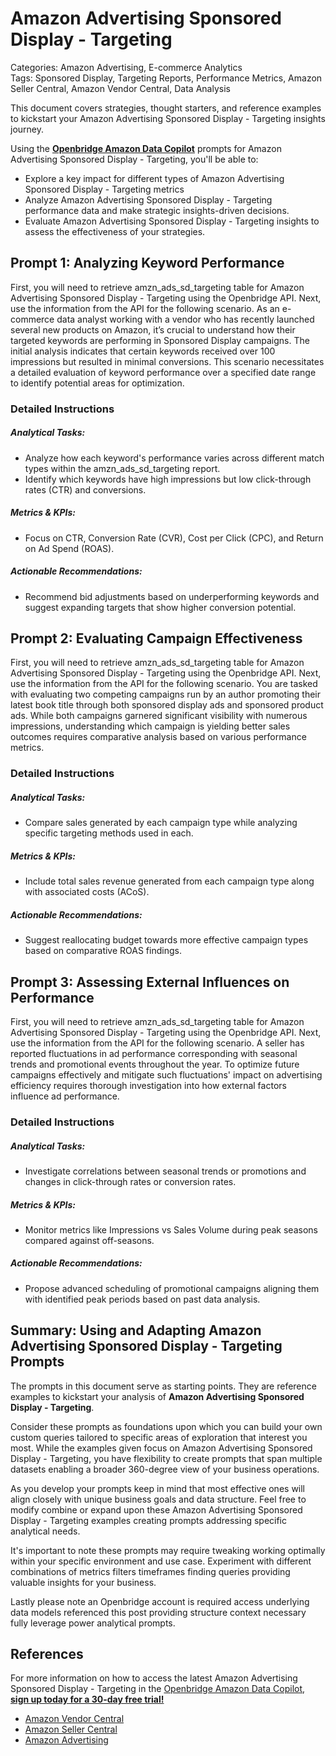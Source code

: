 # Amazon Advertising Sponsored Display - Targeting

Categories: Amazon Advertising, E-commerce Analytics  
Tags: Sponsored Display, Targeting Reports, Performance Metrics, Amazon Seller Central, Amazon Vendor Central, Data Analysis

This document covers strategies, thought starters, and reference examples to kickstart your Amazon Advertising Sponsored Display - Targeting insights journey. 

Using the <a href="https://chatgpt.com/g/g-Sg4qP7r3v-openbridge-data-copilot" target="_blank"><strong>Openbridge Amazon Data Copilot</strong></a> prompts for Amazon Advertising Sponsored Display - Targeting, you'll be able to:

- Explore a key impact for different types of Amazon Advertising Sponsored Display - Targeting metrics
- Analyze Amazon Advertising Sponsored Display - Targeting performance data and make strategic insights-driven decisions.
- Evaluate Amazon Advertising Sponsored Display - Targeting insights to assess the effectiveness of your strategies.

## Prompt 1: Analyzing Keyword Performance

First, you will need to retrieve amzn_ads_sd_targeting table for Amazon Advertising Sponsored Display - Targeting using the Openbridge API. Next, use the information from the API for the following scenario. As an e-commerce data analyst working with a vendor who has recently launched several new products on Amazon, it’s crucial to understand how their targeted keywords are performing in Sponsored Display campaigns. The initial analysis indicates that certain keywords received over 100 impressions but resulted in minimal conversions. This scenario necessitates a detailed evaluation of keyword performance over a specified date range to identify potential areas for optimization.

### Detailed Instructions 
##### Analytical Tasks:
- Analyze how each keyword's performance varies across different match types within the amzn_ads_sd_targeting report.
- Identify which keywords have high impressions but low click-through rates (CTR) and conversions.
  
##### Metrics & KPIs:
- Focus on CTR, Conversion Rate (CVR), Cost per Click (CPC), and Return on Ad Spend (ROAS).
  
##### Actionable Recommendations:
- Recommend bid adjustments based on underperforming keywords and suggest expanding targets that show higher conversion potential.

## Prompt 2: Evaluating Campaign Effectiveness

First, you will need to retrieve amzn_ads_sd_targeting table for Amazon Advertising Sponsored Display - Targeting using the Openbridge API. Next, use the information from the API for the following scenario. You are tasked with evaluating two competing campaigns run by an author promoting their latest book title through both sponsored display ads and sponsored product ads. While both campaigns garnered significant visibility with numerous impressions, understanding which campaign is yielding better sales outcomes requires comparative analysis based on various performance metrics.

### Detailed Instructions 
##### Analytical Tasks:
- Compare sales generated by each campaign type while analyzing specific targeting methods used in each.
  
##### Metrics & KPIs:
- Include total sales revenue generated from each campaign type along with associated costs (ACoS).
  
##### Actionable Recommendations:
- Suggest reallocating budget towards more effective campaign types based on comparative ROAS findings.

## Prompt 3: Assessing External Influences on Performance

First, you will need to retrieve amzn_ads_sd_targeting table for Amazon Advertising Sponsored Display - Targeting using the Openbridge API. Next, use the information from the API for the following scenario. A seller has reported fluctuations in ad performance corresponding with seasonal trends and promotional events throughout the year. To optimize future campaigns effectively and mitigate such fluctuations' impact on advertising efficiency requires thorough investigation into how external factors influence ad performance.

### Detailed Instructions 
##### Analytical Tasks:
- Investigate correlations between seasonal trends or promotions and changes in click-through rates or conversion rates.
  
##### Metrics & KPIs:
- Monitor metrics like Impressions vs Sales Volume during peak seasons compared against off-seasons.
  
##### Actionable Recommendations:
- Propose advanced scheduling of promotional campaigns aligning them with identified peak periods based on past data analysis.

## Summary: Using and Adapting Amazon Advertising Sponsored Display - Targeting Prompts
The prompts in this document serve as starting points. They are reference examples to kickstart your analysis of **Amazon Advertising Sponsored Display - Targeting**.

Consider these prompts as foundations upon which you can build your own custom queries tailored to specific areas of exploration that interest you most. While the examples given focus on Amazon Advertising Sponsored Display - Targeting, you have flexibility to create prompts that span multiple datasets enabling a broader 360-degree view of your business operations.

As you develop your prompts keep in mind that most effective ones will align closely with unique business goals and data structure. Feel free to modify combine or expand upon these Amazon Advertising Sponsored Display - Targeting examples creating prompts addressing specific analytical needs.

It's important to note these prompts may require tweaking working optimally within your specific environment and use case. Experiment with different combinations of metrics filters timeframes finding queries providing valuable insights for your business.

Lastly please note an Openbridge account is required access underlying data models referenced this post providing structure context necessary fully leverage power analytical prompts.

## References   
For more information on how to access the latest Amazon Advertising Sponsored Display - Targeting in the <a href="https://chatgpt.com/g/g-Sg4qP7r3v-openbridge-data-copilot" target="_blank">Openbridge Amazon Data Copilot</a>, <a href="https://openbridge.com" target="_blank"><strong>sign up today for a 30-day free trial!</strong></a>

<ul>
<li><a href="https://www.openbridge.com/amazon-vendor-central/" target="_blank">Amazon Vendor Central</a></li>
<li><a href="https://www.openbridge.com/amazon-selling-partner/" target="_blank">Amazon Seller Central</a></li>
<li><a href="https://www.openbridge.com/amazon-advertising/" target="_blank">Amazon Advertising</a></li>
</ul>